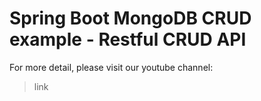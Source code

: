 # Spring Boot MongoDB CRUD example - Restful CRUD API

For more detail, please visit our youtube channel:
> link


